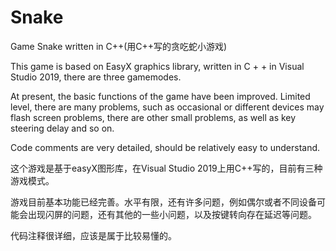 # Snake
Game Snake written in C++(用C++写的贪吃蛇小游戏)

This game is based on EasyX graphics library, written in C + + in Visual Studio 2019, there are three gamemodes. 

At present, the basic functions of the game have been improved. Limited level, there are many problems, such as occasional or different devices may flash screen problems, there are other small problems, as well as key steering delay and so on.

Code comments are very detailed, should be relatively easy to understand.

这个游戏是基于easyX图形库，在Visual Studio 2019上用C++写的，目前有三种游戏模式。

游戏目前基本功能已经完善。水平有限，还有许多问题，例如偶尔或者不同设备可能会出现闪屏的问题，还有其他的一些小问题，以及按键转向存在延迟等问题。

代码注释很详细，应该是属于比较易懂的。
